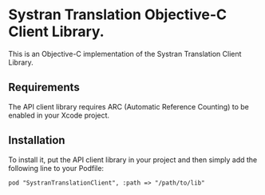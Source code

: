 Systran Translation Objective-C Client Library.
===================
This is an Objective-C implementation of the Systran Translation Client Library.


## Requirements

The API client library requires ARC (Automatic Reference Counting) to be enabled in your Xcode project.

## Installation

To install it, put the API client library in your project and then simply add the following line to your Podfile:

```
pod "SystranTranslationClient", :path => "/path/to/lib"
```




